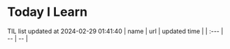# Today I Learn 
TIL list updated at 2024-02-29 01:41:40
| name | url | updated time |
| :--- | -- | -- |
